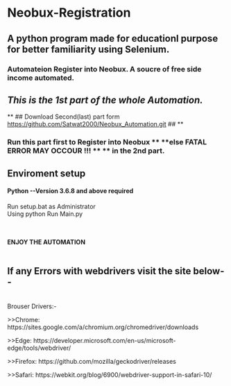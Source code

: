 # Neobux-Registration
## A python program made for educationl purpose for better familiarity using Selenium.
### Automateion Register into Neobux. A soucre of free side income automated.
## _This is the 1st part of the whole Automation._
** ## Download Second(last) part form https://github.com/Satwat2000/Neobux_Automation.git ## **
### Run this part first to Register into Neobux ** **else FATAL ERROR MAY OCCOUR !!! ** ** in the 2nd part.

## Enviroment setup <br>
 <h4> Python --Version 3.6.8 and above required</h4>
 Run setup.bat as Administrator <br>
 Using python Run Main.py 
 
<br><br>
 **ENJOY THE AUTOMATION** 
<br><br> 
 
<h2> If any Errors with webdrivers visit the site below--</h2>
<br>
Brouser Drivers:- <br>
    <p>>>Chrome:	https://sites.google.com/a/chromium.org/chromedriver/downloads</P>
    <P>>>Edge:	https://developer.microsoft.com/en-us/microsoft-edge/tools/webdriver/</p>
    <P>>>Firefox:	https://github.com/mozilla/geckodriver/releases</p>
    <p>>>Safari:	https://webkit.org/blog/6900/webdriver-support-in-safari-10/</p>

